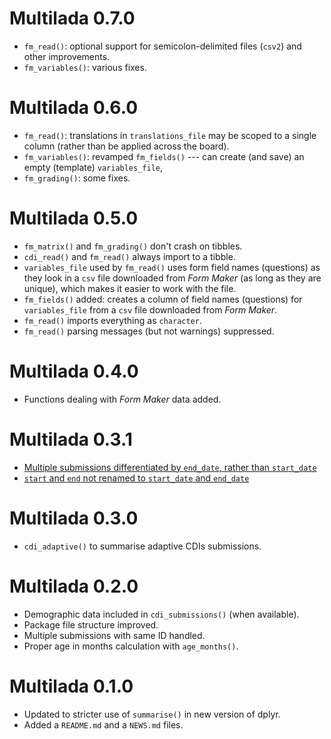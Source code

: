 # Multilada 0.7.0

* `fm_read()`: optional support for semicolon-delimited files (`csv2`)
and other improvements.
* `fm_variables()`: various fixes.

# Multilada 0.6.0

* `fm_read()`: translations in `translations_file` may be scoped to a single column
(rather than be applied across the board).
* `fm_variables()`: revamped `fm_fields()` --- can create (and save) an empty
(template) `variables_file`,
* `fm_grading()`: some fixes.

# Multilada 0.5.0

* `fm_matrix()` and `fm_grading()` don't crash on tibbles.
* `cdi_read()` and `fm_read()` always import to a tibble.
* `variables_file` used by `fm_read()` uses form field names (questions)
as they look in a `csv` file downloaded from *Form Maker*
(as long as they are unique), which makes it easier to work with the file.
* `fm_fields()` added: creates a column of field names (questions)
for `variables_file` from a `csv` file downloaded from *Form Maker*.
* `fm_read()` imports everything as `character`.
* `fm_read()` parsing messages (but not warnings) suppressed.

# Multilada 0.4.0

* Functions dealing with *Form Maker* data added.

# Multilada 0.3.1

* [Multiple submissions differentiated by `end_date`,
rather than `start_date`](https://github.com/gkrajewski/Multilada/issues/7)
* [`start` and `end` not renamed to `start_date` and `end_date`](https://github.com/gkrajewski/Multilada/issues/7)

# Multilada 0.3.0

* `cdi_adaptive()` to summarise adaptive CDIs submissions.

# Multilada 0.2.0

* Demographic data included in `cdi_submissions()` (when available).
* Package file structure improved.
* Multiple submissions with same ID handled.
* Proper age in months calculation with `age_months()`.

# Multilada 0.1.0

* Updated to stricter use of `summarise()` in new version of dplyr.
* Added a `README.md` and a `NEWS.md` files.
